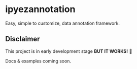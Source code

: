 # ipyezannotation

Easy, simple to customize, data annotation framework.

## Disclaimer

This project is in early development stage **BUT IT WORKS!** 🥳

Docs & examples coming soon.
